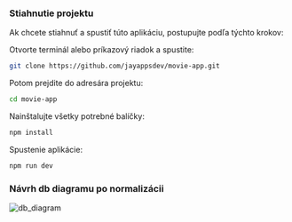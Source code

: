 ### Stiahnutie projektu  
Ak chcete stiahnuť a spustiť túto aplikáciu, postupujte podľa týchto krokov:  
 
Otvorte terminál alebo príkazový riadok a spustite:  
```sh
git clone https://github.com/jayappsdev/movie-app.git
```
Potom prejdite do adresára projektu:
```sh
cd movie-app
```
Nainštalujte všetky potrebné balíčky:
```sh
npm install
```
Spustenie aplikácie:
```sh
npm run dev
```

### Návrh db diagramu po normalizácii
![db_diagram](https://github.com/user-attachments/assets/bd403294-4573-46ce-b7a5-365d34261219)
